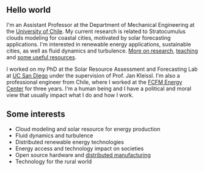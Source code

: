 ## Hello world
I'm an Assistant Professor at the Department of Mechanical Engineering at the [University of Chile](http://www.dimec.uchile.cl). My current research is related to Stratocumulus clouds modeling for coastal cities, motivated by solar forecasting applications. I'm interested in renewable energy applications, sustainable cities, as well as fluid dynamics and turbulence. [More on research](research.md), [teaching](teaching.md) and [some useful resources](resources.md).

I worked on my PhD at the Solar Resource Assessment and Forecasting Lab at [UC San Diego](http://solar.ucsd.edu) under the supervision of Prof. Jan Kleissl. I'm also a professional engineer from Chile, where I worked at the [FCFM Energy Center](http://www.centroenergia.cl) for three years. I'm a human being and I have a political and moral view that usually impact what I do and how I work.

## Some interests
* Cloud modeling and solar resource for energy production
* Fluid dynamics and turbulence
* Distributed renewable energy technologies
* Energy access and technology impact on societies
* Open source hardware and [distributed manufacturing](https://medium.com/@monicazamoraz/the-time-for-distributed-manufacturing-c2bb52817c3c)
* Technology for the rural world
